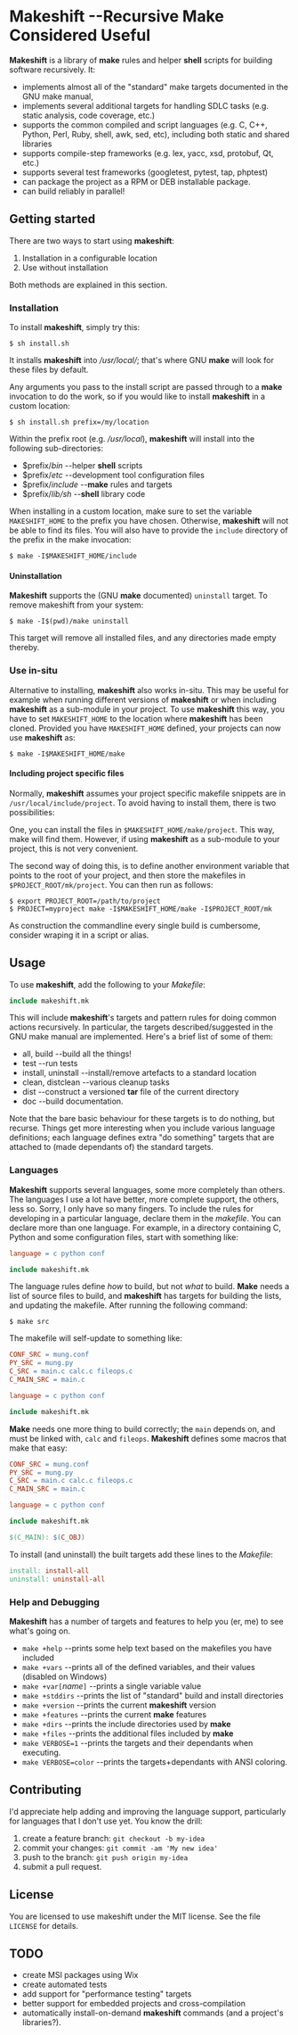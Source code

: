# Makeshift --Recursive Make Considered Useful

**Makeshift** is a library of **make** rules and helper **shell** scripts
for building software recursively. It:

 * implements almost all of the "standard" make targets documented
   in the GNU make manual,
 * implements several additional targets for handling
   SDLC tasks (e.g. static analysis, code coverage, etc.)
 * supports the common compiled and script languages (e.g. C, C++,
   Python, Perl, Ruby, shell, awk, sed, etc), including both static
   and shared libraries
 * supports compile-step frameworks (e.g. lex, yacc, xsd, protobuf,
   Qt, etc.)
 * supports several test frameworks (googletest, pytest, tap, phptest)
 * can package the project as a RPM or DEB installable package.
 * can build reliably in parallel!

## Getting started

There are two ways to start using **makeshift**:

1. Installation in a configurable location
2. Use without installation

Both methods are explained in this section.

### Installation
To install **makeshift**, simply try this:

```shell
$ sh install.sh
```

It installs **makeshift** into _/usr/local/_; that's where GNU **make**
will look for these files by default.

Any arguments you pass to the install script are passed through to a
**make** invocation to do the work, so if you would like to install
**makeshift** in a custom location:

```shell
$ sh install.sh prefix=/my/location
```

Within the prefix root (e.g. _/usr/local_), **makeshift** will install into
the following sub-directories:

 * $prefix/_bin_ --helper **shell** scripts
 * $prefix/_etc_ --development tool configuration files
 * $prefix/_include_ --**make** rules and targets
 * $prefix/_lib/sh_ --**shell** library code

When installing in a custom location, make sure to set the variable
`MAKESHIFT_HOME` to the prefix you have chosen. Otherwise, **makeshift**
will not be able to find its files. You will also have to provide the
`include` directory of the prefix in the make invocation:

```shell
$ make -I$MAKESHIFT_HOME/include
```

#### Uninstallation

**Makeshift** supports the (GNU **make** documented) `uninstall` target.  To
remove makeshift from your system:

```shell
$ make -I$(pwd)/make uninstall
```

This target will remove all installed files, and any directories made
empty thereby.

### Use in-situ
Alternative to installing, **makeshift** also works in-situ. This may
be useful for example when running different versions of **makeshift**
or when including **makeshift** as a sub-module in your project. To
use **makeshift** this way, you have to set `MAKESHIFT_HOME` to the
location where **makeshift** has been cloned. Provided you have 
`MAKESHIFT_HOME` defined, your projects can now use **makeshift** as:

```shell
$ make -I$MAKESHIFT_HOME/make
```

#### Including project specific files
Normally, **makeshift** assumes your project specific makefile
snippets are in `/usr/local/include/project`. To avoid having to
install them, there is two possibilities:

One, you can install the files in `$MAKESHIFT_HOME/make/project`. This
way, make will find them. However, if using **makeshift** as a
sub-module to your project, this is not very convenient.

The second way of doing this, is to define another environment
variable that points to the root of your project, and then store the
makefiles in `$PROJECT_ROOT/mk/project`. You can then run as follows:

```shell
$ export PROJECT_ROOT=/path/to/project
$ PROJECT=myproject make -I$MAKESHIFT_HOME/make -I$PROJECT_ROOT/mk
```

As construction the commandline every single build is cumbersome,
consider wraping it in a script or alias.

## Usage

To use **makeshift**, add the following to your _Makefile_:

```makefile
include makeshift.mk
```

This will include **makeshift**'s targets and pattern rules for doing common
actions recursively.  In particular, the targets described/suggested
in the GNU make manual are implemented.  Here's a brief list of some
of them:

* all, build --build all the things!
* test --run tests
* install, uninstall --install/remove artefacts to a standard location
* clean, distclean --various cleanup tasks
* dist --construct a versioned **tar** file of the current directory
* doc --build documentation.

Note that the bare basic behaviour for these targets is to do nothing,
but recurse.  Things get more interesting when you include various language
definitions; each language defines extra "do something" targets that are
attached to (made dependants of) the standard targets.

### Languages

**Makeshift** supports several languages, some more completely than
others.  The languages I use a lot have better, more complete support,
the others, less so.  Sorry, I only have so many fingers.  To include
the rules for developing in a particular language, declare them in the
*makefile*.  You can declare more than one language.  For example, in a
directory containing C, Python and some configuration files, start with
something like:

```makefile
language = c python conf

include makeshift.mk
```

The language rules define *how* to build, but not *what* to build.
**Make** needs a list of source files to build, and **makeshift** has
targets for building the lists, and updating the makefile. After
running the following command:

```shell
$ make src
```

The makefile will self-update to something like:

```makefile
CONF_SRC = mung.conf
PY_SRC = mung.py
C_SRC = main.c calc.c fileops.c
C_MAIN_SRC = main.c

language = c python conf

include makeshift.mk
```

**Make** needs one more thing to build correctly; the `main` depends
on, and must be linked with, `calc` and `fileops`.  **Makeshift** defines
some macros that make that easy:

```makefile
CONF_SRC = mung.conf
PY_SRC = mung.py
C_SRC = main.c calc.c fileops.c
C_MAIN_SRC = main.c

language = c python conf

include makeshift.mk

$(C_MAIN): $(C_OBJ)
```

To install (and uninstall) the built targets add these lines to the
*Makefile*:

```makefile
install: install-all
uninstall: uninstall-all
```

### Help and Debugging

**Makeshift** has a number of targets and features to help you (er, me)
to see what's going on.

 * `make +help` --prints some help text based on the makefiles you have included
 * `make +vars` --prints all of the defined variables, and their values (disabled on Windows)
 * `make +var[`_name_`]` --prints a single variable value
 * `make +stddirs` --prints the list of "standard" build and install directories
 * `make +version` --prints the current **makeshift** version
 * `make +features` --prints the current **make** features
 * `make +dirs` --prints the include directories used by **make**
 * `make +files` --prints the additional files included by **make**
 * `make VERBOSE=1` --prints the targets and their dependants when executing.
 * `make VERBOSE=color` --prints the targets+dependants with ANSI coloring.

## Contributing

I'd appreciate help adding and improving the language support,
particularly for languages that I don't use yet.  You know the drill:

 1. create a feature branch: `git checkout -b my-idea`
 1. commit your changes: `git commit -am 'My new idea'`
 1. push to the branch: `git push origin my-idea`
 1. submit a pull request.

## License

You are licensed to use makeshift under the MIT license.
See the file `LICENSE` for details.

## TODO

* create MSI packages using Wix
* create automated tests
* add support for "performance testing" targets
* better support for embedded projects and cross-compilation
* automatically install-on-demand **makeshift** commands (and a project's libraries?).
